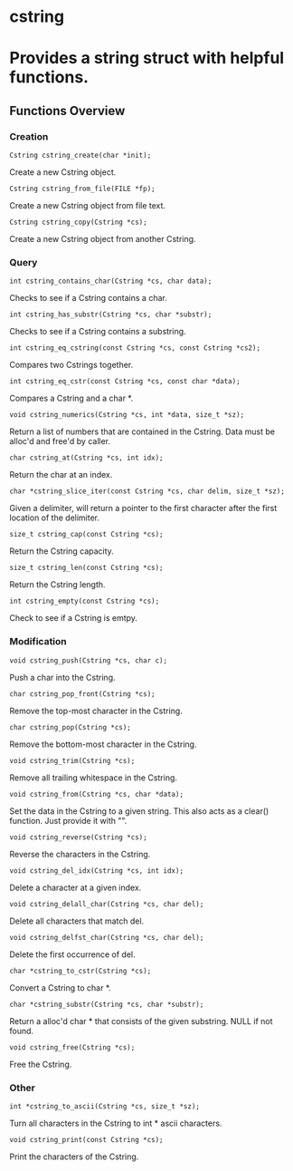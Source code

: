 # cstring
# Provides a string struct with helpful functions.
## Functions Overview

### Creation

    Cstring cstring_create(char *init);

Create a new Cstring object.

    Cstring cstring_from_file(FILE *fp);

Create a new Cstring object from file text.

    Cstring cstring_copy(Cstring *cs);

Create a new Cstring object from another Cstring.

### Query

    int cstring_contains_char(Cstring *cs, char data);

Checks to see if a Cstring contains a char.

    int cstring_has_substr(Cstring *cs, char *substr);

Checks to see if a Cstring contains a substring.

    int cstring_eq_cstring(const Cstring *cs, const Cstring *cs2);

Compares two Cstrings together.

    int cstring_eq_cstr(const Cstring *cs, const char *data);

Compares a Cstring and a char *.

    void cstring_numerics(Cstring *cs, int *data, size_t *sz);

Return a list of numbers that are contained in the Cstring. Data must be alloc'd and free'd by caller.

    char cstring_at(Cstring *cs, int idx);

Return the char at an index.

    char *cstring_slice_iter(const Cstring *cs, char delim, size_t *sz);

Given a delimiter, will return a pointer to the first character after the first location of the delimiter.

    size_t cstring_cap(const Cstring *cs);

Return the Cstring capacity.

    size_t cstring_len(const Cstring *cs);

Return the Cstring length.

    int cstring_empty(const Cstring *cs);

Check to see if a Cstring is emtpy.

### Modification

    void cstring_push(Cstring *cs, char c);

Push a char into the Cstring.

    char cstring_pop_front(Cstring *cs);

Remove the top-most character in the Cstring.

    char cstring_pop(Cstring *cs);

Remove the bottom-most character in the Cstring.

    void cstring_trim(Cstring *cs);

Remove all trailing whitespace in the Cstring.

    void cstring_from(Cstring *cs, char *data);

Set the data in the Cstring to a given string. This also acts as a clear() function. Just provide it with "".

    void cstring_reverse(Cstring *cs);

Reverse the characters in the Cstring.

    void cstring_del_idx(Cstring *cs, int idx);

Delete a character at a given index.

    void cstring_delall_char(Cstring *cs, char del);

Delete all characters that match del.

    void cstring_delfst_char(Cstring *cs, char del);

Delete the first occurrence of del.

    char *cstring_to_cstr(Cstring *cs);

Convert a Cstring to char *.

    char *cstring_substr(Cstring *cs, char *substr);

Return a alloc'd char * that consists of the given substring. NULL if not found.

    void cstring_free(Cstring *cs);

Free the Cstring.

### Other

    int *cstring_to_ascii(Cstring *cs, size_t *sz);

Turn all characters in the Cstring to int * ascii characters.

    void cstring_print(const Cstring *cs);

Print the characters of the Cstring.

